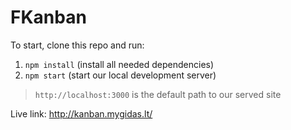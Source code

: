 # FKanban

To start, clone this repo and run:
1. `npm install` (install all needed dependencies)
2. `npm start` (start our local development server)

> `http://localhost:3000` is the default path to our served site

Live link: http://kanban.mygidas.lt/
